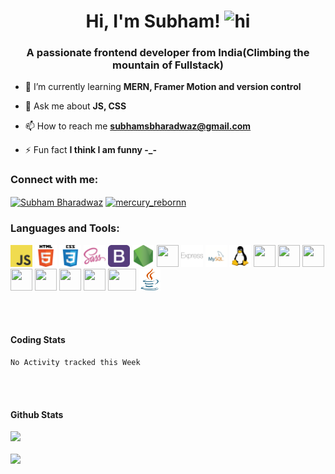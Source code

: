 <h1 align="center">Hi, I'm Subham! <img src="https://user-images.githubusercontent.com/1303154/88677602-1635ba80-d120-11ea-84d8-d263ba5fc3c0.gif" width="28px" alt="hi"></h1>
<h3 align="center">A passionate frontend developer from India(Climbing the mountain of Fullstack)</h3>

- 🌱 I’m currently learning **MERN, Framer Motion and version control**

- 💬 Ask me about **JS, CSS**

- 📫 How to reach me **subhamsbharadwaz@gmail.com**

- ⚡ Fun fact **I think I am funny -\_-**

<h3 align="left">Connect with me:</h3>
<p align="left">
<a  href="https://github.com/subhamBharadwaz" target="blank"><img align="center"  src="https://cdn.jsdelivr.net/npm/simple-icons@3.0.1/icons/github.svg" alt="Subham Bharadwaz" height="30" width="40" /></a>
<a href="https://instagram.com/mercury_rebornn" target="blank"><img align="center" src="https://cdn.jsdelivr.net/npm/simple-icons@3.0.1/icons/instagram.svg" alt="mercury_rebornn" height="30" width="40" /></a>
 
</p>

<!--START_SECTION:activity-->

<h3 align="left">Languages and Tools:</h3>
<!-- <p align="left"><a href="https://code.visualstudio.com/" target="_blank"> <img src="https://www.vectorlogo.zone/logos/visualstudio_code/visualstudio_code-icon.svg" alt="vscode" width="40" height="40"/> </a> <a href="https://babeljs.io/" target="_blank"> <img src="https://www.vectorlogo.zone/logos/babeljs/babeljs-icon.svg" alt="babel" width="40" height="40"/> </a> <a href="https://getbootstrap.com" target="_blank"> <img src="https://devicons.github.io/devicon/devicon.git/icons/bootstrap/bootstrap-plain.svg" alt="bootstrap" width="40" height="40"/> </a> <a href="https://bulma.io/" target="_blank"> <img src="https://raw.githubusercontent.com/gilbarbara/logos/804dc257b59e144eaca5bc6ffd16949752c6f789/logos/bulma.svg" alt="bulma" width="40" height="40"/> </a> <a href="https://www.cprogramming.com/" target="_blank"> <img src="https://devicons.github.io/devicon/devicon.git/icons/c/c-original.svg" alt="c" width="40" height="40"/> </a> <a href="https://www.w3schools.com/cpp/" target="_blank"> <img src="https://devicons.github.io/devicon/devicon.git/icons/cplusplus/cplusplus-original.svg" alt="cplusplus" width="40" height="40"/> </a> <a href="https://www.w3schools.com/css/" target="_blank"> <img src="https://devicons.github.io/devicon/devicon.git/icons/css3/css3-original-wordmark.svg" alt="css3" width="40" height="40"/> </a> <a href="https://expressjs.com" target="_blank"> <img src="https://devicons.github.io/devicon/devicon.git/icons/express/express-original-wordmark.svg" alt="express" width="40" height="40"/> </a> <a href="https://www.figma.com/" target="_blank"> <img src="https://www.vectorlogo.zone/logos/figma/figma-icon.svg" alt="figma" width="40" height="40"/> </a> <a href="https://git-scm.com/" target="_blank"> <img src="https://www.vectorlogo.zone/logos/git-scm/git-scm-icon.svg" alt="git" width="40" height="40"/> </a> <a href="https://gulpjs.com" target="_blank"> <img src="https://devicons.github.io/devicon/devicon.git/icons/gulp/gulp-plain.svg" alt="gulp" width="40" height="40"/> </a> <a href="https://heroku.com" target="_blank"> <img src="https://www.vectorlogo.zone/logos/heroku/heroku-icon.svg" alt="heroku" width="40" height="40"/> </a> <a href="https://www.w3.org/html/" target="_blank"> <img src="https://devicons.github.io/devicon/devicon.git/icons/html5/html5-original-wordmark.svg" alt="html5" width="40" height="40"/> </a> <a href="https://www.adobe.com/in/products/illustrator.html" target="_blank"> <img src="https://www.vectorlogo.zone/logos/adobe_illustrator/adobe_illustrator-icon.svg" alt="illustrator" width="40" height="40"/> </a> <a href="https://www.java.com" target="_blank"> <img src="https://devicons.github.io/devicon/devicon.git/icons/java/java-original-wordmark.svg" alt="java" width="40" height="40"/> </a> <a href="https://developer.mozilla.org/en-US/docs/Web/JavaScript" target="_blank"> <img src="https://devicons.github.io/devicon/devicon.git/icons/javascript/javascript-original.svg" alt="javascript" width="40" height="40"/> </a> <a href="https://www.linux.org/" target="_blank"> <img src="https://devicons.github.io/devicon/devicon.git/icons/linux/linux-original.svg" alt="linux" width="40" height="40"/> </a> <a href="https://materializecss.com/" target="_blank"> <img src="https://raw.githubusercontent.com/prplx/svg-logos/5585531d45d294869c4eaab4d7cf2e9c167710a9/svg/materialize.svg" alt="materialize" width="40" height="40"/> </a> <a href="https://www.mongodb.com/" target="_blank"> <img src="https://devicons.github.io/devicon/devicon.git/icons/mongodb/mongodb-original-wordmark.svg" alt="mongodb" width="40" height="40"/> </a> <a href="https://www.microsoft.com/en-us/sql-server" target="_blank"> <img src="https://cdn.worldvectorlogo.com/logos/microsoft-sql-server.svg" alt="mssql" width="40" height="40"/> </a> <a href="https://www.mysql.com/" target="_blank"> <img src="https://devicons.github.io/devicon/devicon.git/icons/mysql/mysql-original-wordmark.svg" alt="mysql" width="40" height="40"/> </a> <a href="https://nodejs.org" target="_blank"> <img src="https://devicons.github.io/devicon/devicon.git/icons/nodejs/nodejs-original-wordmark.svg" alt="nodejs" width="40" height="40"/> </a> <a href="https://www.photoshop.com/en" target="_blank"> <img src="https://devicons.github.io/devicon/devicon.git/icons/photoshop/photoshop-plain.svg" alt="photoshop" width="40" height="40"/> </a> <a href="https://postman.com" target="_blank"> <img src="https://www.vectorlogo.zone/logos/getpostman/getpostman-icon.svg" alt="postman" width="40" height="40"/> </a> <a href="https://reactjs.org/" target="_blank"> <img src="https://devicons.github.io/devicon/devicon.git/icons/react/react-original-wordmark.svg" alt="react" width="40" height="40"/> </a> <a href="https://sass-lang.com" target="_blank"> <img src="https://devicons.github.io/devicon/devicon.git/icons/sass/sass-original.svg" alt="sass" width="40" height="40"/> </a> <a href="https://tailwindcss.com/" target="_blank"> <img src="https://www.vectorlogo.zone/logos/tailwindcss/tailwindcss-icon.svg" alt="tailwind" width="40" height="40"/> </a> <a href="https://webpack.js.org" target="_blank"> <img src="https://devicons.github.io/devicon/devicon.git/icons/webpack/webpack-original.svg" alt="webpack" width="40" height="40"/> </a> <a href="https://www.adobe.com/products/xd.html" target="_blank"> <img src="https://cdn.worldvectorlogo.com/logos/adobe-xd.svg" alt="xd" width="40" height="40"/> </a> </p> -->

<p>
  <img src=https://raw.githubusercontent.com/github/explore/80688e429a7d4ef2fca1e82350fe8e3517d3494d/topics/javascript/javascript.png height=35px width=35px>
   <img src=https://raw.githubusercontent.com/github/explore/80688e429a7d4ef2fca1e82350fe8e3517d3494d/topics/html/html.png height=35px width=35px>
   <img src=https://raw.githubusercontent.com/github/explore/80688e429a7d4ef2fca1e82350fe8e3517d3494d/topics/css/css.png height=35px width=35px>
   <img src=https://raw.githubusercontent.com/github/explore/80688e429a7d4ef2fca1e82350fe8e3517d3494d/topics/sass/sass.png height=35px width=35px>
   <img src=https://raw.githubusercontent.com/github/explore/80688e429a7d4ef2fca1e82350fe8e3517d3494d/topics/bootstrap/bootstrap.png height=35px width=35px>
   <img src=https://raw.githubusercontent.com/github/explore/80688e429a7d4ef2fca1e82350fe8e3517d3494d/topics/nodejs/nodejs.png height=35px width=35px>
   <img src=https://upload.wikimedia.org/wikipedia/commons/thumb/9/9a/Visual_Studio_Code_1.35_icon.svg/1024px-Visual_Studio_Code_1.35_icon.svg.png height=35px width=35px>
   <img src=https://raw.githubusercontent.com/github/explore/80688e429a7d4ef2fca1e82350fe8e3517d3494d/topics/express/express.png height=35px width=35px>
   <img src=https://raw.githubusercontent.com/github/explore/80688e429a7d4ef2fca1e82350fe8e3517d3494d/topics/mysql/mysql.png height=35px width=35px>
   <img src=https://raw.githubusercontent.com/github/explore/80688e429a7d4ef2fca1e82350fe8e3517d3494d/topics/linux/linux.png height=35px width=35px>
   <img src=https://cdn.iconscout.com/icon/free/png-512/adobe-xd-1869035-1583159.png height=35px width=35px>
   <img src=https://cdn.iconscout.com/icon/free/png-512/figma-1693589-1442630.png height=35px width=35px>
   <img src=https://upload.wikimedia.org/wikipedia/commons/thumb/a/af/Adobe_Photoshop_CC_icon.svg/1051px-Adobe_Photoshop_CC_icon.svg.png height=35px width=35px>
   <img src=https://upload.wikimedia.org/wikipedia/commons/thumb/6/66/Illustrator_CC_icon.png/492px-Illustrator_CC_icon.png height=35px width=35px>
   <img src=https://iconape.com/wp-content/png_logo_vector/materialize-logo.png height=35px width=35px>
   <img src=https://upload.wikimedia.org/wikipedia/commons/thumb/3/3f/Git_icon.svg/1024px-Git_icon.svg.png height=35px width=35px>
   <img src=https://github.githubassets.com/images/modules/logos_page/GitHub-Mark.png height=35px width=35px>
   <img src=https://prnewswire2-a.akamaihd.net/p/1893751/sp/189375100/thumbnail/entry_id/1_mkrd7ymg/def_height/962/def_width/1838/version/100011/type/2/q/100 height=35px width=45px>
   <img src=https://raw.githubusercontent.com/github/explore/80688e429a7d4ef2fca1e82350fe8e3517d3494d/topics/java/java.png height=35px width=35px>

</p>

<br>
<br>

#### Coding Stats

<!--START_SECTION:waka-->

```text
No Activity tracked this Week
```

<!--END_SECTION:waka-->

<br>
<br>

#### Github Stats

<a href="https://github.com/anuraghazra/github-readme-stats">
  <img " src="https://github-readme-stats.vercel.app/api?username=subhamBharadwaz&show_icons=true&theme=tokyonight" />
</a>
<br>
<br>
<a href="https://github.com/anuraghazra/convoychat">
  <img  src="https://github-readme-stats.vercel.app/api/top-langs/?username=subhamBharadwaz&layout=compact&card_width=445&theme=" />
</a>
